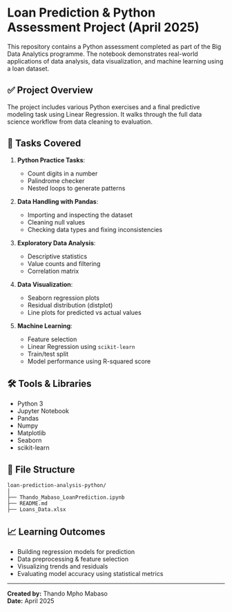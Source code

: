 # Loan Prediction & Python Assessment Project (April 2025)

This repository contains a Python assessment completed as part of the Big Data Analytics programme. The notebook demonstrates real-world applications of data analysis, data visualization, and machine learning using a loan dataset.

## ✅ Project Overview
The project includes various Python exercises and a final predictive modeling task using Linear Regression. It walks through the full data science workflow from data cleaning to evaluation.

## 🧠 Tasks Covered
1. **Python Practice Tasks**:
   - Count digits in a number
   - Palindrome checker
   - Nested loops to generate patterns

2. **Data Handling with Pandas**:
   - Importing and inspecting the dataset
   - Cleaning null values
   - Checking data types and fixing inconsistencies

3. **Exploratory Data Analysis**:
   - Descriptive statistics
   - Value counts and filtering
   - Correlation matrix

4. **Data Visualization**:
   - Seaborn regression plots
   - Residual distribution (distplot)
   - Line plots for predicted vs actual values

5. **Machine Learning**:
   - Feature selection
   - Linear Regression using `scikit-learn`
   - Train/test split
   - Model performance using R-squared score

## 🛠️ Tools & Libraries
- Python 3
- Jupyter Notebook
- Pandas
- Numpy
- Matplotlib
- Seaborn
- scikit-learn

## 📂 File Structure
```
loan-prediction-analysis-python/
│
├── Thando_Mabaso_LoanPrediction.ipynb
├── README.md
├── Loans_Data.xlsx     
```

## 📈 Learning Outcomes
- Building regression models for prediction
- Data preprocessing & feature selection
- Visualizing trends and residuals
- Evaluating model accuracy using statistical metrics

---
**Created by:** Thando Mpho Mabaso  
**Date:** April 2025
